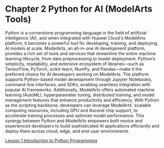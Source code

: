 # Chapter 2 Python for AI (ModelArts Tools)
Python is a cornerstone programming language in the field of artificial intelligence (AI), and when integrated with Huawei Cloud's ModelArts platform, it becomes a powerful tool for developing, training, and deploying AI models at scale. ModelArts, an all-in-one AI development platform, provides a rich set of tools and services that streamline the entire machine learning lifecycle, from data preprocessing to model deployment. Python’s simplicity, readability, and extensive ecosystem of libraries—such as TensorFlow, PyTorch, scikit-learn, NumPy, and Pandas—make it the preferred choice for AI developers working on ModelArts. The platform supports Python-based model development through Jupyter Notebooks, command-line interfaces, and SDKs, enabling seamless integration with popular AI frameworks. Additionally, ModelArts offers automated machine learning (AutoML), hyperparameter tuning, distributed training, and model management features that enhance productivity and efficiency. With Python as the scripting backbone, developers can leverage ModelArts' scalable computing resources, including GPU and Ascend chip support, to accelerate training processes and optimize model performance. This synergy between Python and ModelArts empowers both novice and experienced developers to build sophisticated AI applications efficiently and deploy them across cloud, edge, and end-user environments.

[Lesson 1 Introduction to Python Programming](https://github.com/drsagher/MVIT/blob/main/Courses/Introduction_to_Python_Programming/Readme.md)

